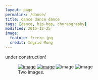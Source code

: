 ```yaml
---
layout: page
permalink: /dance/
title: dance dance dance
tags: [dance, hip-hop, choreography]
modified: 2015-12-25
image:
  feature: freeze.jpg
  credit: Ingrid Mong
---
```

<div align="justify"> 
under construction!
</div>

<figure class="half">
	<a href="http://placehold.it/1200x600.jpg"><img src="bar1.jpg" alt="image"></a>
	<a href="http://placehold.it/1200x600.jpg"><img src="bar2" alt="image"></a>
	<img src="bar3" alt="image">
	<img src="bar4.jpg" alt="image">
	<figcaption>Two images.</figcaption>
</figure>
